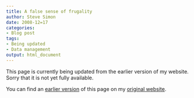 ```yaml
---
title: A false sense of frugality
author: Steve Simon
date: 2008-12=17
categories:
- Blog post
tags:
- Being updated
- Data management
output: html_document
---
```


This page is currently being updated from the earlier version of my website. Sorry that it is not yet fully available.

<!---More--->


You can find an [earlier version][sim1] of this page on my [original website][sim2].

[sim1]: http://www.pmean.com/08/FalseFrugality.html
[sim2]: http://www.pmean.com/original_site.html
